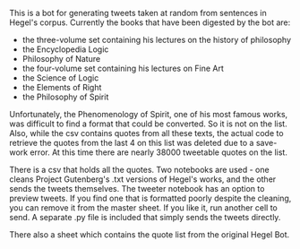 This is a bot for generating tweets taken at random from sentences in Hegel's corpus. Currently the books that have been digested by the bot are:
- the three-volume set containing his lectures on the history of philosophy
- the Encyclopedia Logic 
- Philosophy of Nature
- the four-volume set containing his lectures on Fine Art
- the Science of Logic
- the Elements of Right
- the Philosophy of Spirit

Unfortunately, the Phenomenology of Spirit, one of his most famous works, was difficult to find a format that could be converted. So it is not on the list. Also, while the csv contains quotes from all these texts, the actual code to retrieve the quotes from the last 4 on this list was deleted due to a save-work error. At this time there are nearly 38000 tweetable quotes on the list.

There is a csv that holds all the quotes. Two notebooks are used - one cleans Project Gutenberg's .txt versions of Hegel's works, and the other sends the tweets themselves. The tweeter notebook has an option to preview tweets. If you find one that is formatted poorly despite the cleaning, you can remove it from the master sheet. If you like it, run another cell to send. A separate .py file is included that simply sends the tweets directly.

There also a sheet which contains the quote list from the original Hegel Bot.

